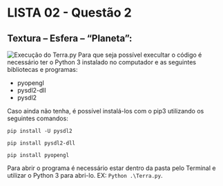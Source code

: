 # LISTA 02 - Questão 2

## Textura – Esfera – “Planeta”:
![Execução do Terra.py](https://cdn.discordapp.com/attachments/589988846465450013/1010345703144431656/unknown.png)
Para que seja possível execultar o código é necessário ter o Python 3 instalado no computador e as seguintes bibliotecas e programas: 
- pyopengl 
- pysdl2-dll 
- pysdl2

Caso ainda não tenha, é possível instalá-los com o pip3 utilizando os seguintes comandos:

`pip install -U pysdl2`

`pip install pysdl2-dll`

`pip install pyopengl`

Para abrir o programa é necessário estar dentro da pasta pelo Terminal e utilizar o Python 3 para abri-lo. EX: `Python .\Terra.py`.